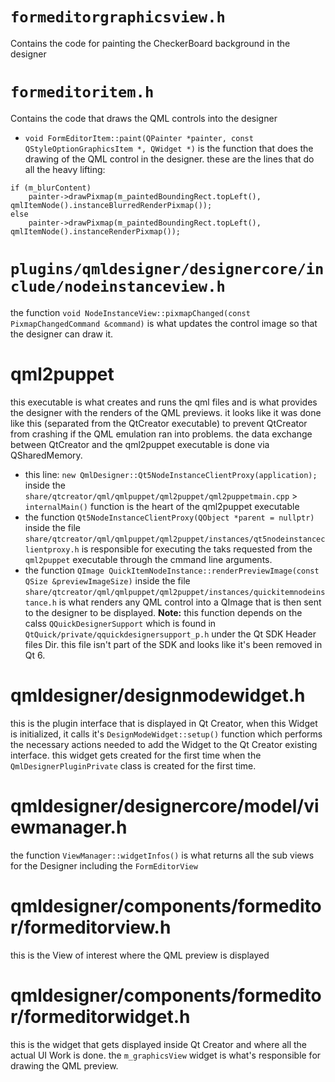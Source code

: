 # `formeditorgraphicsview.h`
Contains the code for painting the CheckerBoard background in the designer

# `formeditoritem.h`
Contains the code that draws the QML controls into the designer
* `void FormEditorItem::paint(QPainter *painter, const QStyleOptionGraphicsItem *, QWidget *)`
is the function that does the drawing of the QML control in the designer.
these are the lines that do all the heavy lifting:
```
if (m_blurContent)
    painter->drawPixmap(m_paintedBoundingRect.topLeft(), qmlItemNode().instanceBlurredRenderPixmap());
else
    painter->drawPixmap(m_paintedBoundingRect.topLeft(), qmlItemNode().instanceRenderPixmap());
```

# `plugins/qmldesigner/designercore/include/nodeinstanceview.h`
the function `void NodeInstanceView::pixmapChanged(const PixmapChangedCommand &command)` is what updates the control image so that the designer can draw it.

# qml2puppet
this executable is what creates and runs the qml files and is what provides the designer with the renders of the QML previews. it looks like it was done like this (separated from the QtCreator executable) to prevent QtCreator from crashing if the QML emulation ran into problems. 
the data exchange between QtCreator and the qml2puppet executable is done via QSharedMemory.
* this line: `new QmlDesigner::Qt5NodeInstanceClientProxy(application);` inside the `share/qtcreator/qml/qmlpuppet/qml2puppet/qml2puppetmain.cpp` > `internalMain()` function is the heart of the qml2puppet executable
* the function `Qt5NodeInstanceClientProxy(QObject *parent = nullptr)` inside the file `share/qtcreator/qml/qmlpuppet/qml2puppet/instances/qt5nodeinstanceclientproxy.h` is responsible for executing the taks requested from the `qml2puppet` executable through the cmmand line arguments.
* the function `QImage QuickItemNodeInstance::renderPreviewImage(const QSize &previewImageSize)` inside the file `share/qtcreator/qml/qmlpuppet/qml2puppet/instances/quickitemnodeinstance.h` is what renders any QML control into a QImage that is then sent to the designer to be displayed.
    **Note:** this function depends on the calss `QQuickDesignerSupport` which is found in `QtQuick/private/qquickdesignersupport_p.h` under the Qt SDK Header files Dir. this file isn't part of the SDK and looks like it's been removed in Qt 6.

# qmldesigner/designmodewidget.h
this is the plugin interface that is displayed in Qt Creator, when this Widget is initialized, it calls it's `DesignModeWidget::setup()` function which performs the necessary actions needed to add the Widget to the Qt Creator existing interface. this widget gets created for the first time when the `QmlDesignerPluginPrivate` class is created for the first time.

# qmldesigner/designercore/model/viewmanager.h
the function `ViewManager::widgetInfos()` is what returns all the sub views for the Designer including the `FormEditorView`

# qmldesigner/components/formeditor/formeditorview.h
this is the View of interest where the QML preview is displayed

# qmldesigner/components/formeditor/formeditorwidget.h
this is the widget that gets displayed inside Qt Creator and where all the actual UI Work is done. the `m_graphicsView` widget is what's responsible for drawing the QML preview.
